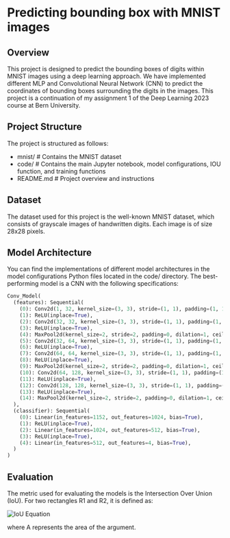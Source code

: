 # Predicting bounding box with MNIST images

## Overview

This project is designed to predict the bounding boxes of digits within MNIST images using a deep learning approach. We have implemented different MLP and Convolutional Neural Network (CNN) to predict the coordinates of bounding boxes surrounding the digits in the images. This project is a continuation of my assignment 1 of the Deep Learning 2023 course at Bern University.

## Project Structure

The project is structured as follows:

-   mnist/ \# Contains the MNIST dataset
-   code/ \# Contains the main Jupyter notebook, model configurations, IOU function, and training functions
-   README.md \# Project overview and instructions

## Dataset

The dataset used for this project is the well-known MNIST dataset, which consists of grayscale images of handwritten digits. Each image is of size 28x28 pixels.

## Model Architecture

You can find the implementations of different model architectures in the model configurations Python files located in the code/ directory. The best-performing model is a CNN with the following specifications:

``` python
Conv_Model(
  (features): Sequential(
    (0): Conv2d(1, 32, kernel_size=(3, 3), stride=(1, 1), padding=(1, 1)),
    (1): ReLU(inplace=True),
    (2): Conv2d(32, 32, kernel_size=(3, 3), stride=(1, 1), padding=(1, 1)),
    (3): ReLU(inplace=True),
    (4): MaxPool2d(kernel_size=2, stride=2, padding=0, dilation=1, ceil_mode=False),
    (5): Conv2d(32, 64, kernel_size=(3, 3), stride=(1, 1), padding=(1, 1)),
    (6): ReLU(inplace=True),
    (7): Conv2d(64, 64, kernel_size=(3, 3), stride=(1, 1), padding=(1, 1)),
    (8): ReLU(inplace=True),
    (9): MaxPool2d(kernel_size=2, stride=2, padding=0, dilation=1, ceil_mode=False),
    (10): Conv2d(64, 128, kernel_size=(3, 3), stride=(1, 1), padding=(1, 1)),
    (11): ReLU(inplace=True),
    (12): Conv2d(128, 128, kernel_size=(3, 3), stride=(1, 1), padding=(1, 1)),
    (13): ReLU(inplace=True),
    (14): MaxPool2d(kernel_size=2, stride=2, padding=0, dilation=1, ceil_mode=False),
  ),
  (classifier): Sequential(
    (0): Linear(in_features=1152, out_features=1024, bias=True),
    (1): ReLU(inplace=True),
    (2): Linear(in_features=1024, out_features=512, bias=True),
    (3): ReLU(inplace=True),
    (4): Linear(in_features=512, out_features=4, bias=True),
  )
)
```

## Evaluation

The metric used for evaluating the models is the Intersection Over Union (IoU). For two rectangles R1 and R2, it is defined as:

![IoU Equation](https://latex.codecogs.com/svg.image?\large&space;\bg%7Bwhite%7D&space;IoU(R_1,R_2)=\frac%7BA(R_1\cap&space;R_2)%7D%7BA(R_1\cup&space;R_2)%7D%7B\color%7BRed%7D%7D)

where A represents the area of the argument.
